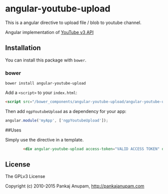 # angular-youtube-upload
This is a angular directive to upload file / blob to youtube channel.

Angular implementation of [YouTube v3 API](https://developers.google.com/youtube/v3/docs/)

## Installation

You can install this package with `bower`.

### bower

```shell
bower install angular-youtube-upload
```

Add a `<script>` to your `index.html`:

```html
<script src="/bower_components/angular-youtube-upload/angular-youtube-upload.js"></script>
```

Then add `ngpYoutubeUpload` as a dependency for your app:

```javascript
angular.module('myApp', ['ngpYoutubeUpload']);
```

##Uses

Simply use the directive in a template. 
```html
        <div angular-youtube-upload access-token="VALID ACCESS TOKEN" data-video-title="{{name}}" data-video-desc="{{desc}}" > </div>
```

## License

The GPLv3 License

Copyright (c) 2010-2015 Pankaj Anupam, http://pankajanupam.com
